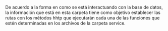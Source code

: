 De acuerdo a la forma en como se está interactuando con la base de datos, 
la información que está en esta carpeta tiene como objetivo establecer las rutas
con los métodos hhtp que ejecutarán cada una de las funciones que estén 
determinadas en los archivos de la carpeta service.